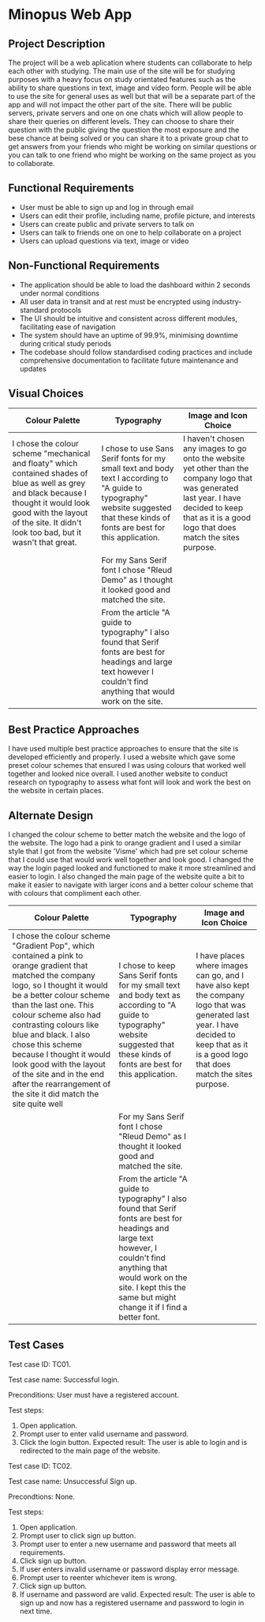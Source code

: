# Minopus Web App
## Project Description
The project will be a web aplication where students can collaborate to help each other with studying. The main use of the site will be for studying purposes with a heavy focus on study orientated features such as the ability to share questions in text, image and video form. People will be able to use the site for general uses as well but that will be a separate part of the app and will not impact the other part of the site. There will be public servers, private servers and one on one chats which will allow people to share their queries on different levels. They can choose to share their question with the public giving the question the most exposure and the bese chance at being solved or you can share it to a private group chat to get answers from your friends who might be working on similar questions or you can talk to one friend who might be working on the same project as you to collaborate.

## Functional Requirements
- User must be able to sign up and log in through email
- Users can edit their profile, including name, profile picture, and interests
- Users can create public and private servers to talk on
- Users can talk to friends one on one to help collaborate on a project
- Users can upload questions via text, image or video

## Non-Functional Requirements
- The application should be able to load the dashboard within 2 seconds under normal conditions
- All user data in transit and at rest must be encrypted using industry-standard protocols
- The UI should be intuitive and consistent across different modules, facilitating ease of navigation
- The system should have an uptime of 99.9%, minimising downtime during critical study periods
- The codebase should follow standardised coding practices and include comprehensive documentation to facilitate future maintenance and updates

## Visual Choices
| Colour Palette                                                                                                                                                                                                                 | Typography                                                                                                                                                                        | Image and Icon Choice                                                                                                                                                                                |
|--------------------------------------------------------------------------------------------------------------------------------------------------------------------------------------------------------------------------------|-----------------------------------------------------------------------------------------------------------------------------------------------------------------------------------|------------------------------------------------------------------------------------------------------------------------------------------------------------------------------------------------------|
| I chose the colour scheme "mechanical and floaty" which contained shades of blue as well as grey and black because I thought it would look good with the layout of the site. It didn't look too bad, but it wasn't that great. | I chose to use Sans Serif fonts for my small text and body text I according to "A guide to typography" website suggested that these kinds of fonts are best for this application. | I haven't chosen any images to go onto the website yet other than the company logo that was generated last year. I have decided to keep that as it is a good logo that does match the sites purpose. |
|                                                                                                                                                                                                                                | For my Sans Serif font I chose "Rleud Demo" as I thought it looked good and matched the site.                                                                                      |                                                                                                                                                                                                      |
|                                                                                                                                                                                                                                | From the article "A guide to typography" I also found that Serif fonts are best for headings and large text however I couldn't find anything that would work on the site.         |                                                                                                                                                                                                      |


## Best Practice Approaches
I have used multiple best practice approaches to ensure that the site is developed efficiently and properly. I used a website which gave some preset colour schemes that ensured I was using colours that worked well together and looked nice overall. I used another website to conduct research on typography to assess what font will look and work the best on the website in certain places.


## Alternate Design
I changed the colour scheme to better match the website and the logo of the website. The logo had a pink to orange gradient and I used a similar style that I got from the website 'Visme' which had pre set colour scheme that I could use that would work well together and look good. I changed the way the login paged looked and functioned to make it more streamlined and easier to login. I also changed the main page of the website quite a bit to make it easier to navigate with larger icons and a better colour scheme that with colours that compliment each other. 

| Colour Palette                                                                                                                                                                                                                                                                                                                                                                                                                           | Typography                                                                                                                                                                                                                                    | Image and Icon Choice                                                                                                                                                                      |
|------------------------------------------------------------------------------------------------------------------------------------------------------------------------------------------------------------------------------------------------------------------------------------------------------------------------------------------------------------------------------------------------------------------------------------------|-----------------------------------------------------------------------------------------------------------------------------------------------------------------------------------------------------------------------------------------------|--------------------------------------------------------------------------------------------------------------------------------------------------------------------------------------------|
| I chose the colour scheme "Gradient Pop", which contained a pink to orange gradient that matched the company logo, so I thought it would be a better colour scheme than the last one. This colour scheme also had contrasting colours like blue and black. I also chose this scheme because I thought it would look good with the layout of the site and in the end after the rearrangement of the site it did match the site quite well | I chose to keep Sans Serif fonts for my small text and body text as according to "A guide to typography" website suggested that these kinds of fonts are best for this application.                                                           | I have places where images can go, and I have also kept the company logo that was generated last year. I have decided to keep that as it is a good logo that does match the sites purpose. |
|                                                                                                                                                                                                                                                                                                                                                                                                                                          | For my Sans Serif font I chose "Rleud Demo" as I thought it looked good and matched the site.                                                                                                                                                 |                                                                                                                                                                                            |
|                                                                                                                                                                                                                                                                                                                                                                                                                                          | From the article "A guide to typography" I also found that Serif fonts are best for headings and large text however, I couldn't find anything that would work on the site. I kept this the same but might change it  if I find a better font. |                                                                                                                                                                                            |


## Test Cases
Test case ID: TC01. 

Test case name: Successful login. 

Preconditions: User must have a registered account. 

Test steps:  
1. Open application. 
2. Prompt user to enter valid username and password. 
3. Click the login button. 
Expected result: The user is able to login and is redirected to the main page of the website. 

Test case ID: TC02. 

Test case name: Unsuccessful Sign up. 

Precondtions: None. 

Test steps:  
1. Open application. 
2. Prompt user to click sign up button. 
3. Prompt user to enter a new username and password that meets all requirements. 
4. Click sign up button. 
5. If user enters invalid username or password display error message. 
6. Prompt user to reenter whichever item is wrong. 
7. Click sign up button. 
8. If username and password are valid. 
Expected result: The user is able to sign up and now has a registered username and password to login in next time. 